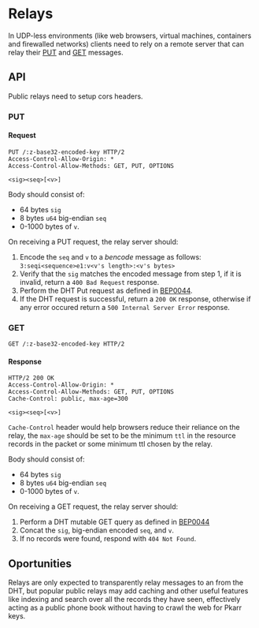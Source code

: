 # Relays

In UDP-less environments (like web browsers, virtual machines, containers and firewalled networks) clients need to rely on a remote server that can relay their [PUT](#PUT) and [GET](#GET) messages. 

## API

Public relays need to setup cors headers.

### PUT 

#### Request

```
PUT /:z-base32-encoded-key HTTP/2
Access-Control-Allow-Origin: *
Access-Control-Allow-Methods: GET, PUT, OPTIONS

<sig><seq>[<v>]
```

Body should consist of:

- 64 bytes `sig`
- 8 bytes `u64` big-endian `seq` 
- 0-1000 bytes of `v`.

On receiving a PUT request, the relay server should:
1. Encode the `seq` and `v` to a *bencode* message as follows: `3:seqi<sequence>e1:v<v's length>:<v's bytes>`
2. Verify that the `sig` matches the encoded message from step 1, if it is invalid, return a `400 Bad Request` response.
3. Perform the DHT Put request as defined in [BEP0044](https://www.bittorrent.org/beps/bep_0044.html).
4. If the DHT request is successful, return a `200 OK` response, otherwise if any error occured return a `500 Internal Server Error` response.

### GET

```
GET /:z-base32-encoded-key HTTP/2
```

#### Response

```
HTTP/2 200 OK
Access-Control-Allow-Origin: *
Access-Control-Allow-Methods: GET, PUT, OPTIONS
Cache-Control: public, max-age=300

<sig><seq>[<v>]
```

`Cache-Control` header would help browsers reduce their reliance on the relay, the `max-age` should be set to be the minimum `ttl` in the resource records in the packet or some minimum ttl chosen by the relay.

Body should consist of:

- 64 bytes `sig`
- 8 bytes `u64` big-endian `seq` 
- 0-1000 bytes of `v`.

On receiving a GET request, the relay server should:
1. Perform a DHT mutable GET query as defined in [BEP0044](https://www.bittorrent.org/beps/bep_0044.html)
2. Concat the `sig`, big-endian encoded `seq`, and `v`.
3. If no records were found, respond with `404 Not Found`. 


## Oportunities 

Relays are only expected to transparently relay messages to an from the DHT, but popular public relays may add caching and other useful features like indexing and search over all the records they have seen, effectively acting as a public phone book without having to crawl the web for Pkarr keys.
